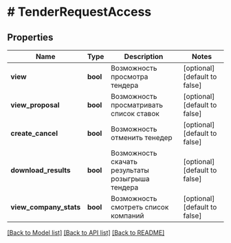 # # TenderRequestAccess

## Properties

Name | Type | Description | Notes
------------ | ------------- | ------------- | -------------
**view** | **bool** | Возможность просмотра тендера | [optional] [default to false]
**view_proposal** | **bool** | Возможность просматривать список ставок | [optional] [default to false]
**create_cancel** | **bool** | Возможность отменить тенедер | [optional] [default to false]
**download_results** | **bool** | Возможность скачать результаты розыгрыша тендера | [optional] [default to false]
**view_company_stats** | **bool** | Возможность смотреть список компаний | [optional] [default to false]

[[Back to Model list]](../../README.md#models) [[Back to API list]](../../README.md#endpoints) [[Back to README]](../../README.md)
